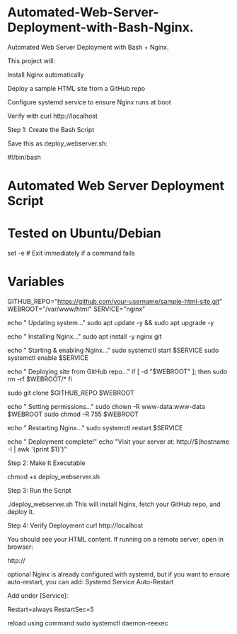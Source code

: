 # Automated-Web-Server-Deployment-with-Bash-Nginx.
Automated Web Server Deployment with Bash + Nginx.


This project will:

Install Nginx automatically

Deploy a sample HTML site from a GitHub repo

Configure systemd service to ensure Nginx runs at boot

Verify with curl http://localhost


Step 1: Create the Bash Script

Save this as deploy_webserver.sh:



#!/bin/bash
# Automated Web Server Deployment Script
# Tested on Ubuntu/Debian

set -e  # Exit immediately if a command fails

# Variables
GITHUB_REPO="https://github.com/your-username/sample-html-site.git"
WEBROOT="/var/www/html"
SERVICE="nginx"

echo " Updating system..."
sudo apt update -y && sudo apt upgrade -y

echo " Installing Nginx..."
sudo apt install -y nginx git

echo " Starting & enabling Nginx..."
sudo systemctl start $SERVICE
sudo systemctl enable $SERVICE

echo " Deploying site from GitHub repo..."
if [ -d "$WEBROOT" ]; then
    sudo rm -rf $WEBROOT/*
fi

sudo git clone $GITHUB_REPO $WEBROOT

echo " Setting permissions..."
sudo chown -R www-data:www-data $WEBROOT
sudo chmod -R 755 $WEBROOT

echo " Restarting Nginx..."
sudo systemctl restart $SERVICE

echo " Deployment complete!"
echo "Visit your server at: http://$(hostname -I | awk '{print $1}')"




Step 2: Make It Executable

chmod +x deploy_webserver.sh

Step 3: Run the Script

./deploy_webserver.sh
This will install Nginx, fetch your GitHub repo, and deploy it.

Step 4: Verify Deployment
curl http://localhost


You should see your HTML content.
If running on a remote server, open in browser:

http://<your-server-ip>


optional
Nginx is already configured with systemd, but if you want to ensure auto-restart, you can add:
Systemd Service Auto-Restart

Add under [Service]:

Restart=always
RestartSec=5


reload using command
sudo systemctl daemon-reexec





